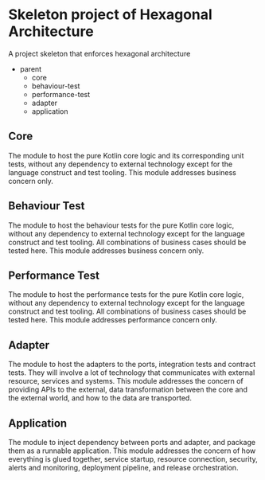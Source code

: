 # Skeleton project of Hexagonal Architecture
A project skeleton that enforces hexagonal architecture

+ parent
  + core
  + behaviour-test
  + performance-test
  + adapter
  + application
    
## Core
The module to host the pure Kotlin core logic and its corresponding unit tests, without any dependency to external 
technology except for the language construct and test tooling. This module addresses business concern only.

## Behaviour Test
The module to host the behaviour tests for the pure Kotlin core logic, without any dependency to external technology 
except for the language construct and test tooling. All combinations of business cases should be tested here. 
This module addresses business concern only.

## Performance Test
The module to host the performance tests for the pure Kotlin core logic, without any dependency to external technology
except for the language construct and test tooling. All combinations of business cases should be tested here. 
This module addresses performance concern only.

## Adapter
The module to host the adapters to the ports, integration tests and contract tests. They will involve a lot of 
technology that communicates with external resource, services and systems. This module addresses the concern of 
providing APIs to the external, data transformation between the core and the external world, and how to the data are 
transported.

## Application
The module to inject dependency between ports and adapter, and package them as a runnable application. This module 
addresses the concern of how everything is glued together, service startup, resource connection, security, alerts and 
monitoring, deployment pipeline, and release orchestration.
